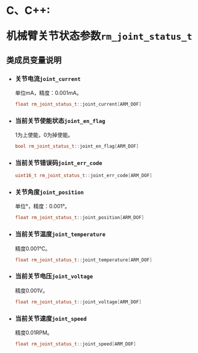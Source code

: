 # <p class="hidden">C、C++: </p>机械臂关节状态参数`rm_joint_status_t`

## 类成员变量说明

- ### 关节电流`joint_current`

    单位mA，精度：0.001mA。

    ```C++
    float rm_joint_status_t::joint_current[ARM_DOF]
    ```

- ### 当前关节使能状态`joint_en_flag`

    1为上使能，0为掉使能。

    ```C++
    bool rm_joint_status_t::joint_en_flag[ARM_DOF]
    ```

- ### 当前关节错误码`joint_err_code`

    ```C++
    uint16_t rm_joint_status_t::joint_err_code[ARM_DOF]
    ```

- ### 关节角度`joint_position`

    单位°，精度：0.001°。

    ```C++
    float rm_joint_status_t::joint_position[ARM_DOF]
    ```

- ### 当前关节温度`joint_temperature`

    精度0.001℃。

    ```C++
    float rm_joint_status_t::joint_temperature[ARM_DOF]
    ```

- ### 当前关节电压`joint_voltage`

    精度0.001V。

    ```C++
    float rm_joint_status_t::joint_voltage[ARM_DOF]
    ```

- ### 当前关节速度`joint_speed`

    精度0.01RPM。

    ```C++
    float rm_joint_status_t::joint_speed[ARM_DOF]
    ```
